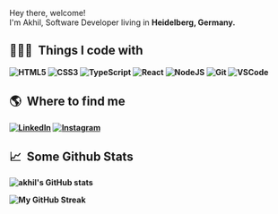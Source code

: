 <p aligh="left">
  <p>Hey there, welcome!</br>
   I'm Akhil, Software Developer living in <b>Heidelberg, Germany.
</p>
<h2>👨🏻‍💻 &nbsp;Things I code with</h2>
<p>
  <img alt="HTML5" src="https://img.shields.io/badge/-HTML5-E34F26?style=flat-square&logo=html5&logoColor=white" />
  <img alt="CSS3" src="https://img.shields.io/badge/-CSS3-1572B6?style=flat-square&logo=visual%20studio%20code&logoColor=white" />
  <img alt="TypeScript" src="https://badges.aleen42.com/src/typescript.svg"/>
  <img alt="React" src="https://img.shields.io/badge/-React-45b8d8?style=flat-square&logo=react&logoColor=white" />
  <img alt="NodeJS" src="https://badges.aleen42.com/src/node.svg" />
  <img alt="Git" src="https://img.shields.io/badge/-Git-F05032?style=flat-square&logo=git&logoColor=white" />
  <img alt="VSCode" src="https://img.shields.io/badge/-Visual_Studio_Code-0078D4?style=flat-square&logo=visual%20studio%20code&logoColor=white" />
</p>

<h2>🌎 &nbsp;Where to find me</h2>
<p>
  <a href="https://www.linkedin.com/in/akhilnalliboina/" target="_blank"><img alt="LinkedIn" src="https://img.shields.io/badge/-Linkedin-%230077B5.svg?&style=for-the-badge&logo=linkedin&logoColor=white" /></a>
  <a href="https://www.instagram.com/akhilnlb/" target="_blank"><img alt="Instagram" src="https://img.shields.io/badge/-Instagram-E4405F?style=for-the-badge&logo=instagram&logoColor=white" /></a>
</p>

<h2>📈 &nbsp;Some Github Stats</h2>
<img src="https://github-readme-stats.vercel.app/api?username=akhilnalliboina&show_icons=true&hide=issues,contribs&count_private=true&theme=black-ice&background=3D3D3D&stroke=00E6FE" alt="akhil's GitHub stats" />

![My GitHub Streak](http://github-readme-streak-stats.herokuapp.com?user=akhilnalliboina&hide_border=true&theme=black-ice&background=3D3D3D&stroke=00E6FE)
